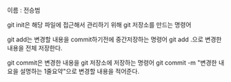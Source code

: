 이름 : 전승범

git init은 해당 파일에 접근해서 관리하기 위해 git 저장소를 만드는 명령어

git add는 변경할 내용을 commit하기전에 중간저장하는 명령어 git add .으로 변경한 내용을 전체 저장한다.

git commit은 변경한 내용을 git 저장소에 저장하는 명령어 git commit -m "변경한 내요을 설명하는 1줄요약"으로 변경할 내용을 적어준다.

